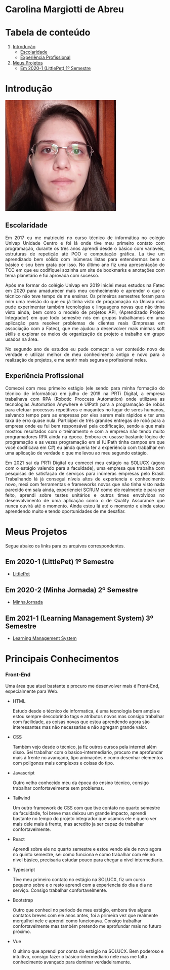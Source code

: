 # Carolina Margiotti de Abreu

# Tabela de conteúdo
1. [Introdução](#introdução)
    - [Escolaridade](#escolaridade)
    - [Experiência Profissional](#experiência-profissional)
2. [Meus Projetos](#meus-projetos)
    - [Em 2020-1 (LittlePet) 1º Semestre](#em-2020-1-littlepet-1º-semestre)

# Introdução
<img alt="foto minha" src="./imagens/eu.jpg" height="350">


## Escolaridade
<p align="justify">
Em 2017 eu me matriculei no curso técnico de informática no colégio Univap Unidade Centro e foi lá onde tive meu primeiro contato com programação, durante os três anos aprendi desde o básico com variáveis, estruturas de repetição até POO e computação gráfica. La tive um aprendizado bem sólido com inúmeras listas para entendermos bem o básico e sou bem grata por isso. No último ano fiz uma apresentação do TCC em que eu codifiquei sozinha um site de bookmarks e anotações com tema planetário e fui aprovada com sucesso.
</p>
<p align="justify">
Após me formar do colégio Univap em 2019 iniciei meus estudos na Fatec em 2020 para amadurecer mais meu conhecimento e aprender o que o técnico não teve tempo de me ensinar. Os primeiros semestres foram para mim uma revisão do que eu já tinha visto de programação na Univap mas pude experimentar também tecnologias e linguagens novas que não tinha visto ainda, bem como o modelo de projetos API, (Aprendizado Projeto Integrador) em que todo semestre nós em grupos trabalhamos em uma aplicação para resolver problemas de clientes reais (Empresas em associação com a Fatec), que me ajudou a desenvolver mais minhas soft skills e explorar os meios de organização de projeto e trabalho em grupo usados na área.
</p>
<p align="justify">
No segundo ano de estudos eu pude começar a ver conteúdo novo de verdade e utilizar melhor de meu conhecimento antigo e novo para a realização de projetos, e me sentir mais segura e profissional neles.
</p>

## Experiência Profissional
<p align="justify">
Comecei com meu primeiro estágio (ele sendo para minha formação do técnico de informática) em julho de 2019 na PRTi Digital, a empresa trabalhava com RPA (Robotic Proccess Automation) onde utilizava as tecnologias Automation Anywhere e UIPath para a programação de robôs para efetuar processos repetitivos e maçantes no lugar de seres humanos, salvando tempo para as empresas por eles serem mais rápidos e ter uma taxa de erro quase nula. Participei de três grandes entregas de robô para a empresa onde eu fui bem responsável pela codificação, sendo a que mais mostrou resultados com o treinamento e com a empresa não tendo muito programadores RPA ainda na época. Embora eu usasse bastante lógica de programação e as vezes programação em si (UIPath tinha campos em que você codificava em C#) eu ainda queria ter a experiência com trabalhar em uma aplicação de verdade o que me levou ao meu segundo estágio.
</p>
<p align="justify">
Em 2021 sai da PRTi Digital eu comecei meu estágio na SOLUCX (agora com o estágio valendo para a faculdade), uma empresa que trabalha com pesquisas de satisfação de serviços para inúmeras empresas pelo Brasil. Trabalhando lá já consegui níveis altos de experiencia e conhecimento novo, mexi com ferramentas e frameworks novos que não tinha visto nada parecido em sala ainda, experienciei SCRUM como ele realmente é para ser feito, aprendi sobre testes unitários e outros times envolvidos no desenvolvimento de uma aplicação como o de Quality Assurance que nunca ouvirá até o momento. Ainda estou lá até o momento e ainda estou aprendendo muito e tendo oportunidades de me desafiar.
</p>

# Meus Projetos
Segue abaixo os links para os arquivos correspondentes.

## Em 2020-1 (LittlePet) 1º Semestre
- [LittlePet](API1.md)

## Em 2020-2 (Minha Jornada) 2º Semestre
- [MinhaJornada](API2.md)

## Em 2021-1 (Learning Management System) 3º Semestre
- [Learning Management System](API3.md)

# Principais Conhecimentos
### Front-End
Uma área que atuei bastante e procuro me desenvolver mais é Front-End, especialmente para Web.

- HTML
    <p>
        Estudo desde o técnico de informatica, é uma tecnologia bem ampla e estou sempre descobrindo tags e atributos novos mas consigo trabalhar com facilidade, as coisas novas que estou aprendendo agora são interessantes mas não necessarias e não agregam grande valor.
    </p>
- CSS
        <p>
        Também vejo desde o técnico, ja fiz outros cursos pela internet além disso. Sei trabalhar com o basico-intermediario, procuro me aprofundar mais á frente no avançado, tipo animações e como desenhar elementos com poligonos mais complexos e coisas do tipo.
    </p>
- Javascript
        <p>
        Outro velho conhecido meu da época do ensino técnico, consigo trabalhar confortavelmente sem problemas.
    </p>
- Tailwind
    <p>
        Um outro framework de CSS com que tive contato no quarto semestre da faculdade, foi breve mas deixou um grande impacto, aprendi bastante no tempo do projeto integrador que usamos ele e quero ver mais dele mais á frente, mas acredito ja ser capaz de trabalhar confortavelmente.
    </p>
- React
    <p>
        Aprendi sobre ele no quarto semestre e estou vendo ele de novo agora no quinto semestre, sei como funciona e como trabalhar com ele no nivel básico, precisaria estudar pouco para chegar a nivel intermediario.
    </p>
- Typescript
        <p>
        Tive meu primeiro contato no estágio na SOLUCX, fiz um curso pequeno sobre e o resto aprendi com a experiencia do dia a dia no serviço. Consigo trabalhar confortavelmente.
    </p>
- Bootstrap
    <p>
        Outro que conheci no periodo de meu estágio, embora tive alguns contatos breves com ele anos antes, foi a primeira vez que realmente mergulhei nele e aprendi como funcionava. Consigo trabalhar confortavelmente mas também pretendo me aprofundar mais no futuro próximo.
    <p>
- Vue
    <p>
        O ultimo que aprendi por conta do estágio na SOLUCX. Bem poderoso e intuitivo, consigo fazer o básico-intermediario nele mas me falta conhecimento avançado para dominar verdadeiramente.
    </p>

    
